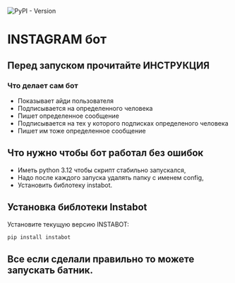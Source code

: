 ![PyPI - Version](https://img.shields.io/pypi/v/instabot?style=flat)
# INSTAGRAM бот
## Перед запуском прочитайте ИНСТРУКЦИЯ
### Что делает сам бот
- Показывает айди пользователя
- Подписывается на определенного человека
- Пишет определенное сообщение
- Подписывается на тех у которого подписках определеного человека
- Пишет им тоже определенное сообщение 
## Что нужно чтобы бот работал без ошибок
- Иметь python  3.12 чтобы скрипт стабильно запускался,
- Надо после каждого запуска удалять папку с именем config,
- Установить библотеку instabot.
## Установка библотеки Instabot
Установите текущую версию INSTABOT: 
```python
pip install instabot
```
## Все если сделали правильно то можете запускать батник.



